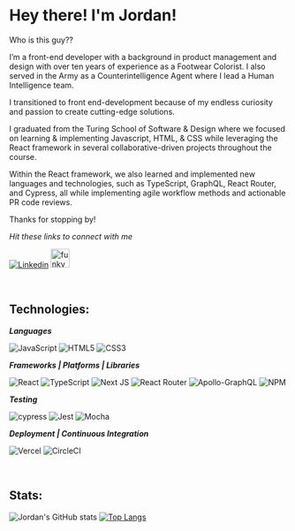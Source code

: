 # Hey there! I'm Jordan!

Who is this guy??

I’m a front-end developer with a background in product management and design with over ten years of experience as a Footwear Colorist. I also served in the Army as a Counterintelligence Agent where I lead a Human Intelligence team. 

I transitioned  to front end-development because of my endless curiosity and passion to create cutting-edge solutions.

I graduated from the Turing School of Software & Design where we focused on learning & implementing Javascript, HTML, & CSS while leveraging the React framework in several collaborative-driven projects throughout the course.

Within the React framework, we also learned and implemented new languages and technologies, such as TypeScript, GraphQL, React Router, and Cypress, all while implementing agile workflow methods and actionable PR code reviews.

Thanks for stopping by!

*Hit these links to connect with me*

[![Linkedin](https://img.shields.io/badge/linkedin-%230077B5.svg?style=for-the-badge&logo=linkedin&logoColor=white)](https://www.linkedin.com/in/jordan-farelli/)
    <a href='https://portfolio-jfarelli.vercel.app/' target="_blank"><img alt="funky" src="https://user-images.githubusercontent.com/97558758/206769742-1fb11c09-fe7e-4513-8b9d-8878a9df3261.png" width="34px"></img></a>

<br>

## <b>Technologies:</b>

***Languages***

![JavaScript](https://img.shields.io/badge/javascript-%23323330.svg?style=for-the-badge&logo=javascript&logoColor=%23F7DF1E)
![HTML5](https://img.shields.io/badge/html5-%23E34F26.svg?style=for-the-badge&logo=html5&logoColor=white)
![CSS3](https://img.shields.io/badge/css3-%231572B6.svg?style=for-the-badge&logo=css3&logoColor=white)

***Frameworks | Platforms | Libraries***

![React](https://img.shields.io/badge/react-%2320232a.svg?style=for-the-badge&logo=react&logoColor=%2361DAFB)
![TypeScript](https://img.shields.io/badge/typescript-%23007ACC.svg?style=for-the-badge&logo=typescript&logoColor=white)
![Next JS](https://img.shields.io/badge/Next-black?style=for-the-badge&logo=next.js&logoColor=white)
![React Router](https://img.shields.io/badge/React_Router-CA4245?style=for-the-badge&logo=react-router&logoColor=white)
![Apollo-GraphQL](https://img.shields.io/badge/-ApolloGraphQL-311C87?style=for-the-badge&logo=apollo-graphql)
![NPM](https://img.shields.io/badge/NPM-%23000000.svg?style=for-the-badge&logo=npm&logoColor=white)

***Testing***

![cypress](https://img.shields.io/badge/-cypress-%23E5E5E5?style=for-the-badge&logo=cypress&logoColor=058a5e)
![Jest](https://img.shields.io/badge/-jest-%23C21325?style=for-the-badge&logo=jest&logoColor=white)
![Mocha](https://img.shields.io/badge/-mocha-%238D6748?style=for-the-badge&logo=mocha&logoColor=white)

***Deployment | Continuous Integration***

![Vercel](https://img.shields.io/badge/vercel-%23000000.svg?style=for-the-badge&logo=vercel&logoColor=white)
![CircleCI](https://img.shields.io/badge/circle%20ci-%23161616.svg?style=for-the-badge&logo=circleci&logoColor=white)

<br>

## <b>Stats:</b>
![Jordan's GitHub stats](https://github-readme-stats.vercel.app/api?username=jfarelli&show_icons=true&theme=transparent)
[![Top Langs](https://github-readme-stats.vercel.app/api/top-langs/?username=jfarelli&layout=compact&theme=transparent)](https://github.com/jfarelli/github-readme-stats)
<br>
